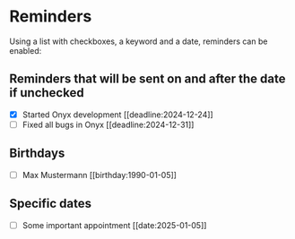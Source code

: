 # Reminders

Using a list with checkboxes, a keyword and a date, reminders can be enabled:

## Reminders that will be sent on and after the date if unchecked

- [x] Started Onyx development [[deadline:2024-12-24]]
- [ ] Fixed all bugs in Onyx [[deadline:2024-12-31]]

## Birthdays 

- [ ] Max Mustermann [[birthday:1990-01-05]]

## Specific dates

- [ ] Some important appointment [[date:2025-01-05]]
